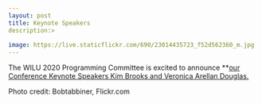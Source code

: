 ```yaml
---
layout: post
title: Keynote Speakers
description:>
 
image: https://live.staticflickr.com/690/23014435723_f52d562360_m.jpg
---
```

The WILU 2020 Programming Committee is excited to announce **[our Conference Keynote Speakers Kim Brooks and Veronica Arellan Douglas.](https://wilu-conference.github.io/program/) 


Photo credit: Bobtabbiner, Flickr.com

